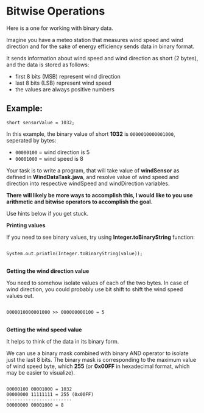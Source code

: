 # Bitwise Operations
Here is a one for working with binary data.

Imagine you have a meteo station that measures wind speed and wind direction
and for the sake of energy efficiency sends data in binary format.

It sends information about wind speed and wind direction as short (2 bytes), 
and the data is stored as follows:
 - first 8 bits (MSB) represent wind direction
 - last 8 bits (LSB) represent wind speed
 - the values are always positive numbers

## Example:
```
short sensorValue = 1032;
```
In this example, the binary value of short **1032** is `0000010000001000`, seperated by bytes:
 - `00000100` = wind direction is 5
 - `00001000` = wind speed is 8

Your task is to write a program, that will take value of **windSensor** as defined in **WindDataTask.java**,
and resolve value of wind speed and direction into respective windSpeed and windDirection variables.

**There will likely be more ways to accomplish this, 
I would like to you use arithmetic and bitwise operators to accomplish the goal**.

Use hints below if you get stuck.

<div class="hint">
<b>Printing values</b>

If you need to see binary values, try using <b>Integer.toBinaryString</b> function:
<pre>
<code>
System.out.println(Integer.toBinaryString(value));
</code>
</pre>
</div>

<div class="hint">
<b>Getting the wind direction value</b>

You need to somehow isolate values of each of the two bytes.
In case of wind direction, you could probably use bit shift to shift the wind speed values out.

<pre>
<code>
0000010000001000 >> 000000000100 = 5
</code>
</pre>
</div>

<div class="hint">
<b>Getting the wind speed value</b>

It helps to think of the data in its binary form.

We can use a binary mask combined with binary AND operator to isolate just the last 8 bits. 
The binary mask is corresponding to the maximum value of wind speed byte, which **255** 
(or **0x00FF** in hexadecimal format, which may be easier to visualize).

<pre>
<code>
00000100 00001000 = 1032
00000000 11111111 = 255 (0x00FF)
------------------------
00000000 00001000 = 8
</code>
</pre>
</div>


